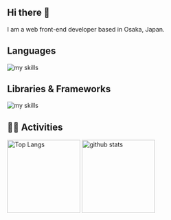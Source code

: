 ## Hi there 👋

I am a web front-end developer based in Osaka, Japan.

## Languages

<img alt="my skills" src="https://go-skill-icons.vercel.app/api/icons?i=html,css,js,ts,php" />

## Libraries & Frameworks

<img alt="my skills" src="https://go-skill-icons.vercel.app/api/icons?i=react,next,jest,testinglibrary,playwright,redux,laravel,astro,wordpress,jquery,graphql" />

## 🏃‍♀️ Activities

<div align="left"> 
  <img alt="Top Langs" height="170px" src="https://github-readme-stats.vercel.app/api?username=imoto-rec-git&theme=vue-dark&layout=compact" />
  <img alt="github stats" height="170px" src="https://github-readme-stats.vercel.app/api/top-langs/?username=imoto-rec-git&theme=vue-dark&layout=compact" />
</div>

<!--
**imoto-rec-git/imoto-rec-git** is a ✨ _special_ ✨ repository because its `README.md` (this file) appears on your GitHub profile.

Here are some ideas to get you started:

- 🔭 I’m currently working on ...
- 🌱 I’m currently learning ...
- 👯 I’m looking to collaborate on ...
- 🤔 I’m looking for help with ...
- 💬 Ask me about ...
- 📫 How to reach me: ...
- 😄 Pronouns: ...
- ⚡ Fun fact: ...
-->
